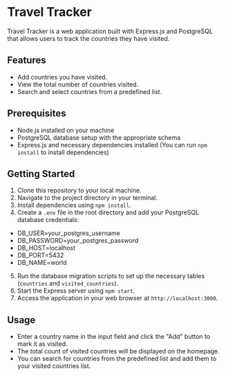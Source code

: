# Travel Tracker

Travel Tracker is a web application built with Express.js and PostgreSQL that allows users to track the countries they have visited.

## Features

- Add countries you have visited.
- View the total number of countries visited.
- Search and select countries from a predefined list.

## Prerequisites

- Node.js installed on your machine
- PostgreSQL database setup with the appropriate schema
- Express.js and necessary dependencies installed (You can run `npm install` to install dependencies)

## Getting Started

1. Clone this repository to your local machine.
2. Navigate to the project directory in your terminal.
3. Install dependencies using `npm install`.
4. Create a `.env` file in the root directory and add your PostgreSQL database credentials:

- DB_USER=your_postgres_username
- DB_PASSWORD=your_postgres_password
- DB_HOST=localhost
- DB_PORT=5432
- DB_NAME=world


5. Run the database migration scripts to set up the necessary tables (`countries` and `visited_countries`).
6. Start the Express server using `npm start`.
7. Access the application in your web browser at `http://localhost:3000`.

## Usage

- Enter a country name in the input field and click the "Add" button to mark it as visited.
- The total count of visited countries will be displayed on the homepage.
- You can search for countries from the predefined list and add them to your visited countries list.


